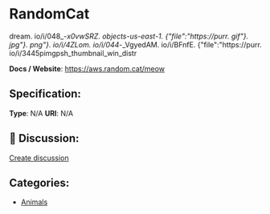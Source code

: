 # RandomCat


dream. io\/i\/048_-_x0vwSRZ. objects-us-east-1.  {"file":"https:\/\/purr. gif"}. jpg"}. png"}. io\/i\/4ZLom. io\/i\/044_-_VgyedAM. io\/i\/BFnfE. {"file":"https:\/\/purr. io\/i\/3445pimgpsh_thumbnail_win_distr

**Docs / Website**: https://aws.random.cat/meow

## Specification:
**Type**:  N/A 
**URI**:  N/A 

## 💬 Discussion:
[Create discussion](https://github.com/apis-list/apis-list/discussions/new)

## Categories:
- [Animals](https://github.com/apis-list/apis-list#animals)



